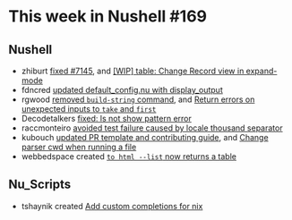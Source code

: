 # This week in Nushell #169

## Nushell

- zhiburt [fixed #7145](https://github.com/nushell/nushell/pull/7148), and [[WIP] table: Change Record view in expand-mode](https://github.com/nushell/nushell/pull/6885)
- fdncred [updated default_config.nu with display_output](https://github.com/nushell/nushell/pull/7146)
- rgwood [removed `build-string` command](https://github.com/nushell/nushell/pull/7144), and [Return errors on unexpected inputs to `take` and `first`](https://github.com/nushell/nushell/pull/7123)
- Decodetalkers [fixed: ls not show pattern error](https://github.com/nushell/nushell/pull/7143)
- raccmonteiro [avoided test failure caused by locale thousand separator](https://github.com/nushell/nushell/pull/7142)
- kubouch [updated PR template and contributing guide](https://github.com/nushell/nushell/pull/7135), and [Change parser cwd when running a file](https://github.com/nushell/nushell/pull/7134)
- webbedspace created [`to html --list` now returns a table](https://github.com/nushell/nushell/pull/7080)

## Nu_Scripts

- tshaynik created [Add custom completions for nix](https://github.com/nushell/nu_scripts/pull/314)
